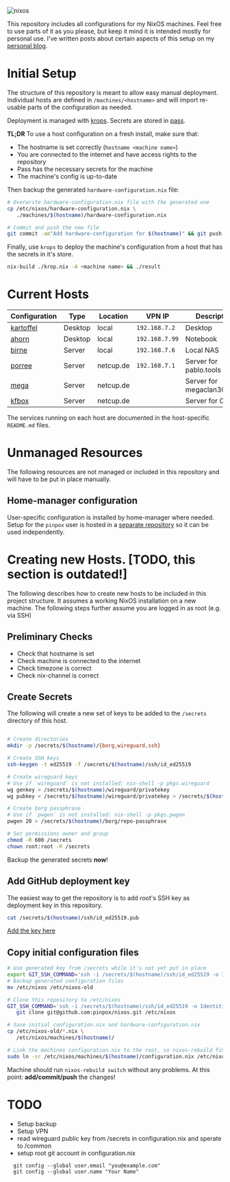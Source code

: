 ![nixos](https://socialify.git.ci/pinpox/nixos/image?description=1&font=Source%20Code%20Pro&forks=1&issues=1&logo=https%3A%2F%2Fpablo.tools%2Fnixoscolorful.svg&owner=1&pattern=Circuit%20Board&pulls=1&stargazers=1&theme=Light)

This repository includes all configurations for my NixOS machines. Feel free to
use parts of it as you please, but keep it mind it is intended mostly for
personal use. I've written posts about certain aspects of this setup on my
[personal blog](https://pablo.tools/blog).

# Initial Setup

The structure of this repository is meant to allow easy manual deployment.
Individual hosts are defined in `/machines/<hostname>` and will import re-usable
parts of the configuration as needed.

Deployment is managed with [krops](https://tech.ingolf-wagner.de/nixos/krops/).
Secrets are stored in [pass](https://www.passwordstore.org/).

**TL;DR** To use a host configuration on a fresh install, make sure that:

- The hostname is set correctly (`hostname <machine name>`)
- You are connected to the internet and have access rights to the repository
- Pass has the necessary secrets for the machine
- The machine's config is up-to-date

Then backup the generated `hardware-configuration.nix` file:

```bash
# Overwrite hardware-configuration.nix file with the generated one
cp /etc/nixos/hardware-configuration.nix \
   ./machines/$(hostname)/hardware-configuration.nix

# Commit and push the new file
git commit -am"Add hardware-configuration for $(hostname)" && git push
```

Finally, use `krops` to deploy the machine's configuration from a host that has
the secrets in it's store.

```bash
nix-build ./krop.nix -A <machine name> && ./result
```

# Current Hosts

| Configuration                       | Type      | Location    | VPN IP         | Description                  |
| ----------------------------------- | --------- | ----------- | -------------- | ---------------------------- |
| [kartoffel](./machines/kartoffel)   | Desktop   | local       | `192.168.7.2`  | Desktop                      |
| [ahorn](./machines/ahorn)           | Desktop   | local       | `192.168.7.99` | Notebook                     |
| [birne](./machines/birne)           | Server    | local       | `192.168.7.6`  | Local NAS                    |
| [porree](./machines/porree)         | Server    | netcup.de   | `192.168.7.1`  | Server for pablo.tools       |
| [mega](./machines/mega)             | Server    | netcup.de   |                | Server for megaclan3000.de   |
| [kfbox](./machines/kfbox)           | Server    | netcup.de   |                | Server for 0cx.de            |

The services running on each host are documented in the host-specific
`README.md` files.

# Unmanaged Resources

The following resources are not managed or included in this repository and will
have to be put in place manually.

## Home-manager configuration

User-specific configuration is installed by home-manager where needed. Setup for
the `pinpox` user is hosted in a [separate
repository](https://github.com/pinpox/nixos-home) so it can be used
independently.

# Creating new Hosts. [TODO, this section is outdated!]

The following describes how to create new hosts to be included in this project
structure. It assumes a working NixOS installation on a new machine. The
following steps further assume you are logged in as root (e.g. via SSH)

## Preliminary Checks

- Check that hostname is set
- Check machine is connected to the internet
- Check timezone is correct
- Check nix-channel is correct

## Create Secrets

The following will create a new set of keys to be added to the `/secrets`
directory of this host.

```bash

# Create directories
mkdir -p /secrets/$(hostname)/{borg,wireguard,ssh}

# Create SSH keys
ssh-keygen -t ed25519 -f /secrets/$(hostname)/ssh/id_ed25519

# Create wireguard keys
# Use if `wireguard` is not installed: nix-shell -p pkgs.wireguard
wg genkey > /secrets/$(hostname)/wireguard/privatekey
wg pubkey < /secrets/$(hostname)/wireguard/privatekey > /secrets/$(hostname)/wireguard/publickey

# Create borg passphrase
# Use if `pwgen` is not installed: nix-shell -p pkgs.pwgen
pwgen 20 > /secrets/$(hostname)/borg/repo-passphrase

# Set permissions owner and group
chmod -R 600 /secrets
chown root:root -R /secrets
```

Backup the generated secrets **now**!

## Add GitHub deployment key

The easiest way to get the repository is to add root's SSH key as deployment key
in this repository.

```bash
cat /secrets/$(hostname)/ssh/id_ed25519.pub
```

[Add the key here]( https://github.com/pinpox/nixos/settings/keys/new)

## Copy initial configuration files

```bash
# Use generated key from /secrets while it's not yet put in place
export GIT_SSH_COMMAND='ssh -i /secrets/$(hostname)/ssh/id_ed25519 -o IdentitiesOnly=yes'
# Backup generated configuration files
mv /etc/nixos /etc/nixos-old

# Clone this repository to /etc/nixos
GIT_SSH_COMMAND='ssh -i /secrets/$(hostname)/ssh/id_ed25519 -o IdentitiesOnly=yes' \
   git clone git@github.com:pinpox/nixos.git /etc/nixos

# Save initial configuration.nix and hardware-configuration.nix
cp /etc/nixos-old/*.nix \
   /etc/nixos/machines/$(hostname)/

# Link the machines configuration.nix to the root, so nixos-rebuild finds it
sudo ln -sr /etc/nixos/machines/$(hostname)/configuration.nix /etc/nixos/configuration.nix

```

Machine should run `nixos-rebuild switch` without any problems.  At this point:
**add/commit/push** the changes!


# TODO
- Setup backup
- Setup VPN
- read wireguard public key from /secrets in configuration.nix and sperate to
	/common
- setup root git account in configuration.nix
```
  git config --global user.email "you@example.com"
  git config --global user.name "Your Name"
```

